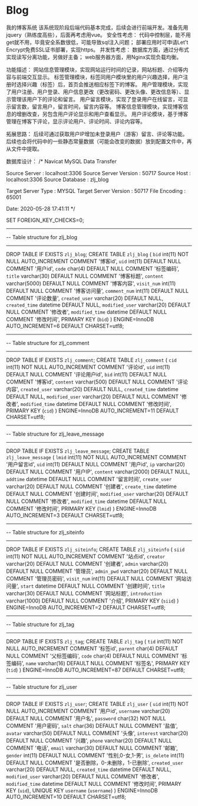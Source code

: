 # Blog
我的博客系统
该系统现阶段后端代码基本完成，后续会进行前端开发。准备先用jquery（熟练度高些），后面再考虑用vue。
安全性考虑：
代码中控制层，能不用get就不用，毕竟安全系数很低，可能导致sql注入问题；
部署应用时可申请Let't Encrypt免费SSL证书部署，实现https。
并发性考虑：
数据库方面，通过分布式实现读写分离功能，另做好主备；
web服务器方面，用Nginx实现负载均衡。

功能描述：
网站信息管理模块，实现网站运行时间的记录，网站标题、介绍等内容与前端交互显示。
标签管理模块，标签同用户模块里的用户兴趣选择，用户注册时选择兴趣（标签）后，首页会推送相应标签下的博客。
用户管理模块，实现了用户注册、用户登录、用户信息更改（更改密码、更改头像、更改信息等）、显示管理该用户下的评论和留言。
用户留言模块，实现了登录用户在线留言，可显示留言数，留言用户，留言时间，留言内容等。
博客信息管理模块，实现博客信息的增删改查，另包含用户评论显示和用户查看显示。
用户评论模块，基于博客管理在博客下评论，显示评论用户、评论时间、评论内容等。

拓展思路：
后续可通过获取用户IP增加未登录用户（游客）留言、评论等功能。
后续也会将代码中的一些静态常量数据（可能会改变的数据）放到配置文件中，再从文件中提取。

数据库设计：
/*
Navicat MySQL Data Transfer

Source Server         : localhost:3306
Source Server Version : 50717
Source Host           : localhost:3306
Source Database       : zlj_blog

Target Server Type    : MYSQL
Target Server Version : 50717
File Encoding         : 65001

Date: 2020-05-28 17:41:11
*/

SET FOREIGN_KEY_CHECKS=0;

-- ----------------------------
-- Table structure for zlj_blog
-- ----------------------------
DROP TABLE IF EXISTS `zlj_blog`;
CREATE TABLE `zlj_blog` (
  `bid` int(11) NOT NULL AUTO_INCREMENT COMMENT '博客id',
  `uid` int(11) DEFAULT NULL COMMENT '用户id',
  `code` char(4) DEFAULT NULL COMMENT '标签编码',
  `title` varchar(30) DEFAULT NULL COMMENT '博客标题',
  `content` varchar(5000) DEFAULT NULL COMMENT '博客内容',
  `visit_num` int(11) DEFAULT NULL COMMENT '博客访问量',
  `comment_num` int(11) DEFAULT NULL COMMENT '评论数量',
  `created_user` varchar(20) DEFAULT NULL,
  `created_time` datetime DEFAULT NULL,
  `modified_user` varchar(20) DEFAULT NULL COMMENT '修改者',
  `modified_time` datetime DEFAULT NULL COMMENT '修改时间',
  PRIMARY KEY (`bid`)
) ENGINE=InnoDB AUTO_INCREMENT=6 DEFAULT CHARSET=utf8;

-- ----------------------------
-- Table structure for zlj_comment
-- ----------------------------
DROP TABLE IF EXISTS `zlj_comment`;
CREATE TABLE `zlj_comment` (
  `cid` int(11) NOT NULL AUTO_INCREMENT COMMENT '评论id',
  `uid` int(11) DEFAULT NULL COMMENT '评论用户id',
  `bid` int(11) DEFAULT NULL COMMENT '博客id',
  `content` varchar(500) DEFAULT NULL COMMENT '评论内容',
  `created_user` varchar(20) DEFAULT NULL,
  `created_time` datetime DEFAULT NULL,
  `modified_user` varchar(20) DEFAULT NULL COMMENT '修改者',
  `modified_time` datetime DEFAULT NULL COMMENT '修改时间',
  PRIMARY KEY (`cid`)
) ENGINE=InnoDB AUTO_INCREMENT=11 DEFAULT CHARSET=utf8;

-- ----------------------------
-- Table structure for zlj_leave_message
-- ----------------------------
DROP TABLE IF EXISTS `zlj_leave_message`;
CREATE TABLE `zlj_leave_message` (
  `lmid` int(11) NOT NULL AUTO_INCREMENT COMMENT '用户留言id',
  `uid` int(11) DEFAULT NULL COMMENT '用户id',
  `ip` varchar(20) DEFAULT NULL COMMENT '用户IP',
  `content` varchar(2000) DEFAULT NULL,
  `addtime` datetime DEFAULT NULL COMMENT '留言时间',
  `create_user` varchar(20) DEFAULT NULL COMMENT '创建者',
  `create_time` datetime DEFAULT NULL COMMENT '创建时间',
  `modified_user` varchar(20) DEFAULT NULL COMMENT '修改者',
  `modified_time` datetime DEFAULT NULL COMMENT '修改时间',
  PRIMARY KEY (`lmid`)
) ENGINE=InnoDB AUTO_INCREMENT=3 DEFAULT CHARSET=utf8;

-- ----------------------------
-- Table structure for zlj_siteinfo
-- ----------------------------
DROP TABLE IF EXISTS `zlj_siteinfo`;
CREATE TABLE `zlj_siteinfo` (
  `siid` int(11) NOT NULL AUTO_INCREMENT COMMENT '站点id',
  `creator` varchar(20) DEFAULT NULL COMMENT '创建者',
  `admin` varchar(20) DEFAULT NULL COMMENT '管理员',
  `admin_pwd` varchar(20) DEFAULT NULL COMMENT '管理员密码',
  `visit_num` int(11) DEFAULT NULL COMMENT '网站访问量',
  `start` datetime DEFAULT NULL COMMENT '创建时间',
  `title` varchar(30) DEFAULT NULL COMMENT '网站标题',
  `introduction` varchar(1000) DEFAULT NULL COMMENT '介绍',
  PRIMARY KEY (`siid`)
) ENGINE=InnoDB AUTO_INCREMENT=2 DEFAULT CHARSET=utf8;

-- ----------------------------
-- Table structure for zlj_tag
-- ----------------------------
DROP TABLE IF EXISTS `zlj_tag`;
CREATE TABLE `zlj_tag` (
  `tid` int(11) NOT NULL AUTO_INCREMENT COMMENT '标签id',
  `parent` char(4) DEFAULT NULL COMMENT '父标签编码',
  `code` char(4) DEFAULT NULL COMMENT '标签编码',
  `name` varchar(16) DEFAULT NULL COMMENT '标签名',
  PRIMARY KEY (`tid`)
) ENGINE=InnoDB AUTO_INCREMENT=87 DEFAULT CHARSET=utf8;

-- ----------------------------
-- Table structure for zlj_user
-- ----------------------------
DROP TABLE IF EXISTS `zlj_user`;
CREATE TABLE `zlj_user` (
  `uid` int(11) NOT NULL AUTO_INCREMENT COMMENT '用户id',
  `username` varchar(20) DEFAULT NULL COMMENT '用户名',
  `password` char(32) NOT NULL COMMENT '用户密码',
  `salt` char(36) DEFAULT NULL COMMENT '盐值',
  `avatar` varchar(50) DEFAULT NULL COMMENT '头像',
  `interest` varchar(20) DEFAULT NULL COMMENT '兴趣',
  `phone` varchar(20) DEFAULT NULL COMMENT '电话',
  `email` varchar(30) DEFAULT NULL COMMENT '邮箱',
  `gender` int(11) DEFAULT NULL COMMENT '性别,0-女,1-男',
  `is_delete` int(11) DEFAULT NULL COMMENT '是否删除，0-未删除，1-已删除',
  `created_user` varchar(20) DEFAULT NULL,
  `created_time` datetime DEFAULT NULL,
  `modified_user` varchar(20) DEFAULT NULL COMMENT '修改者',
  `modified_time` datetime DEFAULT NULL COMMENT '修改时间',
  PRIMARY KEY (`uid`),
  UNIQUE KEY `username` (`username`)
) ENGINE=InnoDB AUTO_INCREMENT=10 DEFAULT CHARSET=utf8;